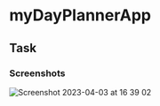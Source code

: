 # myDayPlannerApp



## Task






### Screenshots


![Screenshot 2023-04-03 at 16 39 02](https://user-images.githubusercontent.com/125808990/229560237-a8504e8f-c413-49ea-ab4d-59b3d97f1481.png)



